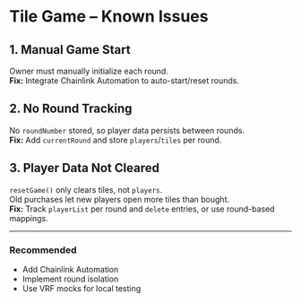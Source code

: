 # Tile Game – Known Issues

## 1. Manual Game Start
Owner must manually initialize each round.  
**Fix:** Integrate Chainlink Automation to auto-start/reset rounds.

## 2. No Round Tracking
No `roundNumber` stored, so player data persists between rounds.  
**Fix:** Add `currentRound` and store `players`/`tiles` per round.

## 3. Player Data Not Cleared
`resetGame()` only clears tiles, not `players`.  
Old purchases let new players open more tiles than bought.  
**Fix:** Track `playerList` per round and `delete` entries, or use round-based mappings.

---

### Recommended
- Add Chainlink Automation
- Implement round isolation
- Use VRF mocks for local testing
